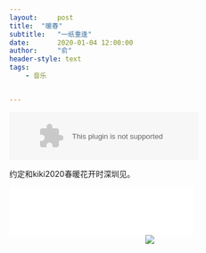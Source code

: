 ```yaml
---
layout:     post
title:  "暖春"
subtitle:   "一纸重逢"
date:       2020-01-04 12:00:00
author:     "俞"
header-style: text
tags:
    - 音乐


---
```


<embed src="//music.163.com/style/swf/widget.swf?sid=409646271&type=2&auto=1&width=320&height=66" width="340" height="86"  allowNetworking="all"/>


约定和kiki2020春暖花开时深圳见。

<iframe frameborder="no" border="0" marginwidth="0" marginheight="0" width=330 height=86 src="//music.163.com/outchain/player?type=2&id=409646271&auto=1&height=66"></iframe>

<div align="center"><img src='https://wx4.sinaimg.cn/mw690/8694c733ly1g9fvoyjshsj21as1q8kjm.jpg'/></div><div align="center">



